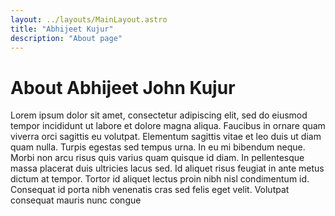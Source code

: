 ```yaml
---
layout: ../layouts/MainLayout.astro
title: "Abhijeet Kujur"
description: "About page"
---
```


# About Abhijeet John Kujur
Lorem ipsum dolor sit amet, consectetur adipiscing elit, sed do eiusmod tempor incididunt ut labore et dolore magna aliqua. Faucibus in ornare quam viverra orci sagittis eu volutpat. Elementum sagittis vitae et leo duis ut diam quam nulla. Turpis egestas sed tempus urna. In eu mi bibendum neque. Morbi non arcu risus quis varius quam quisque id diam. In pellentesque massa placerat duis ultricies lacus sed. Id aliquet risus feugiat in ante metus dictum at tempor. Tortor id aliquet lectus proin nibh nisl condimentum id. Consequat id porta nibh venenatis cras sed felis eget velit. Volutpat consequat mauris nunc congue